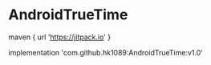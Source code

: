 # AndroidTrueTime

maven { url 'https://jitpack.io' }

implementation 'com.github.hk1089:AndroidTrueTime:v1.0'

